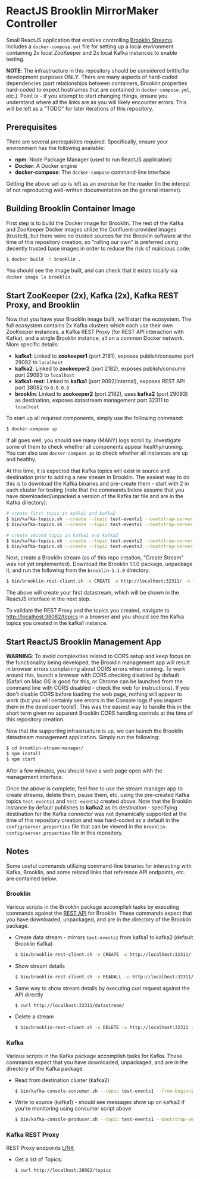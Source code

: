 # ReactJS Brooklin MirrorMaker Controller

Small ReactJS application that enables controlling [Brooklin Streams](https://github.com/linkedin/brooklin).
Includes a `docker-compose.yml` file for setting up a local environment containing 2x local ZooKeeper and 2x local
Kafka instances to enable testing.

**NOTE**: The infrastructure in this repository should be considered brittle/for development purposes ONLY. There
are many aspects of hard-coded dependencies (port relationships between containers, Brooklin properties hard-coded to
expect hostnames that are contained in `docker-compose.yml`, etc.). Point is - if you attempt to start changing things,
ensure you understand where all the links are as you will likely encounter errors. This will be left as a "TODO" for
later iterations of this repository.

## Prerequisites

There are several prerequisites required. Specifically, ensure your environment has the following available:

- **npm**: Node Package Manager (used to run ReactJS application)
- **Docker**: A Docker engine
- **docker-compose**: The `docker-compose` command-line interface

Getting the above set up is left as an exercise for the reader (in the interest of not reproducing well-written
documentation on the general internet).

## Building Brooklin Container Image

First step is to build the Docker image for Brooklin. The rest of the Kafka and ZooKeeper Docker images utilize
the Confluent-provided images (trusted), but there were no trusted sources for the Brooklin software at the time
of this repository creation, so "rolling our own" is preferred using decently trusted base images in order to reduce
the risk of malicious code:

```bash
$ docker build -t brooklin .
```

You should see the image built, and can check that it exists locally via `docker image ls brooklin`.

## Start ZooKeeper (2x), Kafka (2x), Kafka REST Proxy, and Brooklin

Now that you have your Brooklin image built, we'll start the ecosystem. The full ecosystem contains 2x Kafka clusters
which each use their own ZooKeeper instances, a Kafka REST Proxy (for REST API interaction with Kafka), and a single
Brooklin instance, all on a common Docker network. More specific details:

- **kafka1**: Linked to **zookeeper1** (port 2181), exposes publish/consume port 29092 to `localhost`
- **kafka2**: Linked to **zookeeper2** (port 2182), exposes publish/consume port 29093 to `localhost`
- **kafka1-rest**: Linked to **kafka1** (port 9092/internal), exposes REST API port 38082 to `0.0.0.0`
- **brooklin**: Linked to **zookeeper2** (port 2182), uses **kafka2** (port 29093) as destination, exposes datastream
management port 32311 to `localhost`

To start up all required components, simply use the following command:

```bash
$ docker-compose up
```

If all goes well, you should see many (MANY) logs scroll by. Investigate some of them to check whether all components
appear healthy/running. You can also use `docker-compose ps` to check whether all instances are up and healthy.

At this time, it is expected that Kafka topics will exist in source and destination prior to adding a new stream in Brooklin.
The easiest way to do this is to download the Kafka binaries and pre-create them - start with 2 in each cluster for testing
(note that the commands below assume that you have downloaded/unpacked a version of the Kafka tar file and are in the Kafka
directory):

```bash
# create first topic in kafka1 and kafka2
$ bin/kafka-topics.sh --create --topic test-events1 --bootstrap-server localhost:29092
$ bin/kafka-topics.sh --create --topic test-events1 --bootstrap-server localhost:29093

# create second topic in kafka1 and kafka2
$ bin/kafka-topics.sh --create --topic test-events2 --bootstrap-server localhost:29092
$ bin/kafka-topics.sh --create --topic test-events2 --bootstrap-server localhost:29093
```

Next, create a Brooklin stream (as of this repo creation, "Create Stream" was not yet implemented). Download the Brooklin
1.1.0 package, unpackage it, and run the following from the `brooklin-1.1.0` directory:

```bash
$ bin/brooklin-rest-client.sh -o CREATE -u http://localhost:32311/ -n first-datastream -s "kafka://localhost:29092/test-events1" -p 1 -c kafkaMirroringConnector -t kafkaTransportProvider -m '{"owner":"test-user","system.reuseExistingDestination":"false"}'
```

The above will create your first datastream, which will be shown in the ReactJS interface in the next step.

To validate the REST Proxy and the topics you created, navigate to [http://localhost:38082/topics](http://localhost:38082/topics) in
a browser and you should see the Kafka topics you created in the kafka1 instance.

## Start ReactJS Brooklin Management App

**WARNING**: To avoid complexities related to CORS setup and keep focus on the functionality being developed, the
Brooklin management app will result in browser errors complaining about CORS errors when running. To work around this,
launch a browser with CORS checking disabled by default (Safari on Mac OS is good for this, or Chrome can be launched
from the command line with CORS disabled - check the web for instructions). If you don't disable CORS before loading the
web page, nothing will appear to work (but you will certainly see errors in the Console logs if you inspect them in the
developer tools!). This was the easiest way to handle this in the short term given no apparent Brooklin CORS handling
controls at the time of this repository creation.

Now that the supporting infrastructure is up, we can launch the Brooklin datastream management application. Simply
run the following:

```bash
$ cd brooklin-stream-manager/
$ npm install
$ npm start
```

After a few minutes, you should have a web page open with the management interface.

Once the above is complete, feel free to use the stream manager app to create streams, delete them, pause them, etc. using
the pre-created Kafka topics `test-events1` and `test-events2` created above. Note that the Brooklin instance by default
publishes to **kafka2** as its destination - specifying destination for the Kafka connector was not dynamically supported
at the time of this repository creation and was hard-coded as a default in the `config/server.properties` file that can be
viewed in the `brooklin-config/server.properties` file in this repository.

## Notes

Some useful commands utilizing command-line binaries for interacting with Kafka, Brooklin, and some related links that
reference API endpoints, etc. are contained below.

### Brooklin

Various scripts in the Brooklin package accomplish tasks by executing commands against the
[REST API](https://github.com/linkedin/brooklin/wiki/REST-Endpoints#endpoints) for Brooklin. These commands expect that
you have downloaded, unpackaged, and are in the directory of the Brooklin package.

- Create data stream - mirrors `test-events1` from kafka1 to kafka2 (default Brooklin Kafka)

    ```bash
    $ bin/brooklin-rest-client.sh -o CREATE -u http://localhost:32311/ -n first-datastream -s "kafka://localhost:29092/test-events1" -p 1 -c kafkaMirroringConnector -t kafkaTransportProvider -m '{"owner":"test-user","system.reuseExistingDestination":"false"}'
    ```

- Show stream details

    ```bash
    $ bin/brooklin-rest-client.sh -o READALL -u http://localhost:32311/
    ```

- Same way to show stream details by executing curl request against the API directly

    ```bash
    $ curl http://localhost:32311/datastream/
    ```

- Delete a stream

    ```bash
    $ bin/brooklin-rest-client.sh -o DELETE -u http://localhost:32311 -n first-datastream
    ```

### Kafka

Various scripts in the Kafka package accomplish tasks for Kafka. These commands expect that you have downloaded, unpackaged,
and are in the directory of the Kafka package.

- Read from destination cluster (kafka2)

    ```bash
    $ bin/kafka-console-consumer.sh --topic test-events1 --from-beginning --bootstrap-server localhost:29093
    ```

- Write to source (kafka1) - should see messages show up on kafka2 if you're monitoring using consumer script above

    ```bash
    $ bin/kafka-console-producer.sh --topic test-events1 --bootstrap-server localhost:29092
    ```

### Kafka REST Proxy

REST Proxy endpoints [LINK](https://docs.confluent.io/platform/current/kafka-rest/index.html#confluent-rest-apis)

- Get a list of Topics:

    ```bash
    $ curl http://localhost:38082/topics
    ```
